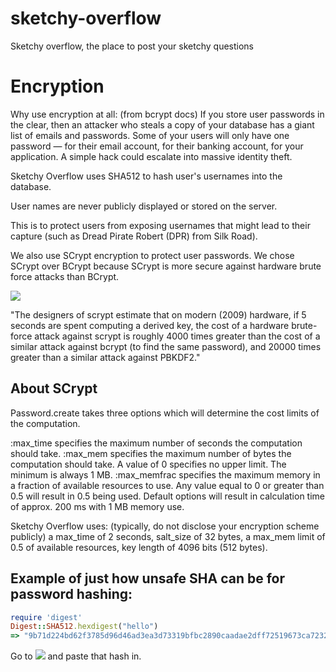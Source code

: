 sketchy-overflow
================

Sketchy overflow, the place to post your sketchy questions

# Encryption

Why use encryption at all: (from bcrypt docs)
If you store user passwords in the clear, then an attacker who steals a copy of your database has a giant list of emails and passwords. Some of your users will only have one password — for their email account, for their banking account, for your application. A simple hack could escalate into massive identity theft.

Sketchy Overflow uses SHA512 to hash user's usernames into the database.

User names are never publicly displayed or stored on the server.

This is to protect users from exposing usernames that might lead to their capture (such as Dread Pirate Robert (DPR) from Silk Road).

We also use SCrypt encryption to protect user passwords. We chose SCrypt over BCrypt because SCrypt is more secure against hardware brute force attacks than BCrypt.

![](https://github.com/tarcieri/scrypt/raw/modern-readme/kdf-comparison.png)  
  
"The designers of scrypt estimate that on modern (2009) hardware, if 5 seconds are spent computing a derived key, the cost of a hardware brute-force attack against scrypt is roughly 4000 times greater than the cost of a similar attack against bcrypt (to find the same password), and 20000 times greater than a similar attack against PBKDF2."  

## About SCrypt
Password.create takes three options which will determine the cost limits of the computation.

:max_time specifies the maximum number of seconds the computation should take.
:max_mem specifies the maximum number of bytes the computation should take. A value of 0 specifies no upper limit. The minimum is always 1 MB.
:max_memfrac specifies the maximum memory in a fraction of available resources to use. Any value equal to 0 or greater than 0.5 will result in 0.5 being used.
Default options will result in calculation time of approx. 200 ms with 1 MB memory use.

Sketchy Overflow uses: (typically, do not disclose your encryption scheme publicly)
a max_time of 2 seconds,
salt_size of 32 bytes,
a max_mem limit of 0.5 of available resources,
key length of 4096 bits (512 bytes).

## Example of just how unsafe SHA can be for password hashing:
```ruby
require 'digest'
Digest::SHA512.hexdigest("hello")
=> "9b71d224bd62f3785d96d46ad3ea3d73319bfbc2890caadae2dff72519673ca72323c3d99ba5c11d7c7acc6e14b8c5da0c4663475c2e5c3adef46f73bcdec043"
```
Go to ![](http://www.crackstation.net) and paste that hash in.





